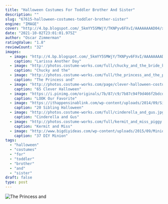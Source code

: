 ```yaml
---
title: "Halloween Costumes For Toddler Brother And Sister"
description: ""
slug: "67615-halloween-costumes-toddler-brother-sister"
engine: "IMAGE"
cover: "http://4.bp.blogspot.com/_5kmYY5SMWjY/TKNPyv6FXvI/AAAAAAAAD04/xQ4fU90iR08/s1600/100_5795.JPG"
date: "2021-10-02T23:01:01.975Z"
author: "Oscar Zimmerman"
ratingValue: "1.8"
reviewCount: "32"
images:
  - image: "http://4.bp.blogspot.com/_5kmYY5SMWjY/TKNPyv6FXvI/AAAAAAAAD04/xQ4fU90iR08/s1600/100_5795.JPG"
    caption: "Larissa Another Day"
  - image: "http://photos.costume-works.com/full/chucky_and_the_bride_kids.jpg"
    caption: "Chucky and the"
  - image: "http://photos.costume-works.com/full/the_princess_and_the_pea.jpg"
    caption: "The Princess and"
  - image: "http://photos.costume-works.com/page/clever-halloween-costumes-for-kids.jpg"
    caption: "65 Clever Halloween"
  - image: "https://i.pinimg.com/originals/7b/87/c9/7b87c94f9d466f2bdcd83baafb4bc1be.jpg"
    caption: "LOOK Our Favorite"
  - image: "https://ithappensinablink.com/wp-content/uploads/2014/09/Sibling-Halloween-Costumes.jpg"
    caption: "20 Sibling Halloween"
  - image: "http://photos.costume-works.com/full/cinderella_and_gus.jpg"
    caption: "Cinderella and Gus"
  - image: "http://photos.costume-works.com/full/kermit_and_miss_piggy.jpg"
    caption: "Kermit and Miss"
  - image: "http://www.bigdiyideas.com/wp-content/uploads/2015/09/Minion-costumes-collage.jpg"
    caption: "37 DIY Minion"
tags:
  - "halloween"
  - "costumes"
  - "for"
  - "toddler"
  - "brother"
  - "and"
  - "sister"
draft: false
type: post
---
```



![The Princess and](http://photos.costume-works.com/full/the_princess_and_the_pea.jpg "The Princess and")


<!--inArticleAds-->

<!--galleryOne-->


<!--inArticleAds-->

<!--galleryTwo-->


<!--galleryThree-->


